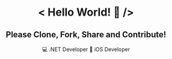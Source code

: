 <h1 align="center">< Hello World! 👋 /></h1>

<h2 align="center"> Please Clone, Fork, Share and Contribute!</h3>

<p align ="center">💻 .NET Developer 📱 iOS Developer</p>
